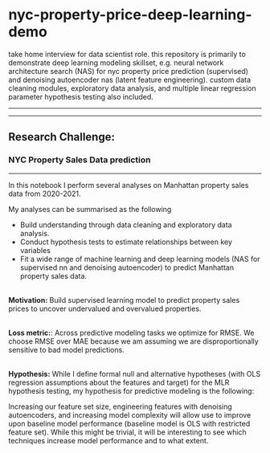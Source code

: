 # nyc-property-price-deep-learning-demo

take home interview for data scientist role. this repository is primarily to demonstrate deep learning modeling skillset, e.g. neural network architecture search (NAS) for nyc property price prediction (supervised) and denoising autoencoder nas (latent feature engineering). custom data cleaning modules, exploratory data analysis, and multiple linear regression parameter hypothesis testing also included.

---



---


## Research Challenge:
### NYC Property Sales Data prediction

---


In this notebook I perform several analyses on Manhattan property sales data from 2020-2021.

My analyses can be summarised as the following
- Build understanding through data cleaning and exploratory data analysis.
- Conduct hypothesis tests to estimate relationships between key variables
- Fit a wide range of machine learning and deep learning models (NAS for supervised nn and denoising autoencoder) to predict Manhattan property sales data.
<br><br>

**Motivation:**
Build supervised learning model to predict property sales prices to uncover undervalued and overvalued properties. 
<br><br>

**Loss metric:**:
Across predictive modeling tasks we optimize for RMSE. We choose RMSE over MAE because we am assuming we are disproportionally sensitive to bad model predictions. 
<br><br>

**Hypothesis:**
While I define formal null and alternative hypotheses (with OLS regression assumptions about the features and target) for the MLR hypothesis testing, my hypothesis for predictive modeling is the following: 

Increasing our feature set size, engineering features with denoising autoencoders, and increasing model complexity will allow use to improve upon baseline model performance (baseline model is OLS with restricted feature set). While this might be trivial, it will be interesting to see which techniques increase model performance and to what extent.

